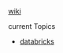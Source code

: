 [wiki](https://github.com/davidkhala/gcp-collections/wiki/Pub-Sub)

current Topics
- [databricks](https://console.cloud.google.com/cloudpubsub/topic/detail/databricks?project=gcp-data-davidkhala)
